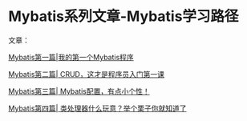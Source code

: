 # Mybatis系列文章-Mybatis学习路径


文章：

[Mybatis第一篇|我的第一个Mybatis程序](https://mp.weixin.qq.com/s/V0G7nRuG0Ho32zGTKKMbjw)

[Mybatis第二篇| CRUD，这才是程序员入门第一课](https://mp.weixin.qq.com/s/7lD67MNKIk6pfIdABAzD1Q)

[Mybatis第三篇| Mybatis配置，有点小个性！](https://mp.weixin.qq.com/s/4kh1WJAt2wztAaqYgO1vGQ)

[Mybatis第四篇| 类处理器什么玩意？举个栗子你就知道了](https://mp.weixin.qq.com/s/ujkvBiN0VpMglpR4xPIFzw)
